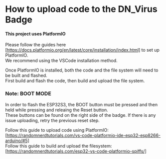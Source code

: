 # How to upload code to the DN_Virus Badge
#### This project uses PlatformIO

Please follow the guides here [https://docs.platformio.org/en/latest/core/installation/index.html] to set up PlatformIO.  
We recommend using the VSCode installation method.  

Once PlatformIO is installed, both the code and the file system will need to be built and flashed.  
First build and flash the code, then build and upload the file system.  

### Note: BOOT MODE
In order to flash the ESP32S3, the BOOT button must be pressed and then held while pressing and releaing the Reset button.  
These buttons can be found on the right side of the badge. If there is any issue uploading, retry the previous reset step.  

Follow this guide to upload code using PlatformIO: [https://randomnerdtutorials.com/vs-code-platformio-ide-esp32-esp8266-arduino/#5]  
Follow this guide to build and upload the filesystem: [https://randomnerdtutorials.com/esp32-vs-code-platformio-spiffs/]  
